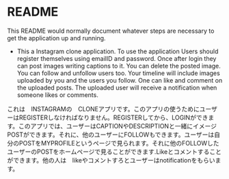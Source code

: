 # README

This README would normally document whatever steps are necessary to get the
application up and running.

* This a Instagram clone application. To use the application Users should register themselves using emailID and password. Once after login they can post images writing captions to it. You can delete the posted image. You can follow and unfollow users too. Your timeline will include images uploaded by you and the users you follow. One can like and comment on the uploaded posts. The uploaded user will receive a notification when someone likes or comments.

これは　INSTAGRAMの　CLONEアプリです。このアプリの使うためにユーザーはREGISTERしなければなりません。REGISTERしてから、LOGINができます。このアプリでは、ユーザーはCAPTIONやDESCRIPTIONと一緒にイメージPOSTができます。それに、他のユーザーにFOLLOWもできます。ユーザーは自分のPOSTをMYPROFILEというページで見られます。それに他のFOLLOWしたユーザーのPOSTをホームページで見ることができます.Likeとコメントすることができます。他の人は　likeやコメントすろとユーザーはnotificationをもらいます。
